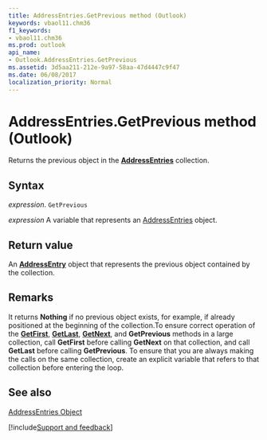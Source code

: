 ```yaml
---
title: AddressEntries.GetPrevious method (Outlook)
keywords: vbaol11.chm36
f1_keywords:
- vbaol11.chm36
ms.prod: outlook
api_name:
- Outlook.AddressEntries.GetPrevious
ms.assetid: 3d5aa211-212e-9a97-58aa-47d4447c9f47
ms.date: 06/08/2017
localization_priority: Normal
---
```



# AddressEntries.GetPrevious method (Outlook)

Returns the previous object in the  **[AddressEntries](Outlook.AddressEntries.md)** collection.


## Syntax

_expression_. `GetPrevious`

_expression_ A variable that represents an [AddressEntries](Outlook.AddressEntries.md) object.


## Return value

An  **[AddressEntry](Outlook.AddressEntry.md)** object that represents the previous object contained by the collection.


## Remarks

It returns  **Nothing** if no previous object exists, for example, if already positioned at the beginning of the collection.To ensure correct operation of the **[GetFirst](Outlook.AddressEntries.GetFirst.md)**, **[GetLast](Outlook.AddressEntries.GetLast.md)**, **[GetNext](Outlook.AddressEntries.GetNext.md)**, and **GetPrevious** methods in a large collection, call **GetFirst** before calling **GetNext** on that collection, and call **GetLast** before calling **GetPrevious**. To ensure that you are always making the calls on the same collection, create an explicit variable that refers to that collection before entering the loop.


## See also


[AddressEntries Object](Outlook.AddressEntries.md)

[!include[Support and feedback](~/includes/feedback-boilerplate.md)]